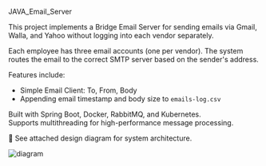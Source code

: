 JAVA_Email_Server

This project implements a Bridge Email Server for sending emails via Gmail, Walla, and Yahoo without logging into each vendor separately.

Each employee has three email accounts (one per vendor). The system routes the email to the correct SMTP server based on the sender's address.

Features include:  
- Simple Email Client: To, From, Body 
- Appending email timestamp and body size to `emails-log.csv`  

Built with Spring Boot, Docker, RabbitMQ, and Kubernetes.  
Supports multithreading for high-performance message processing.  

📌 See attached design diagram for system architecture.



![diagram](https://github.com/user-attachments/assets/35845fa6-3e62-4de2-9d2b-75920ee3fdd2)
